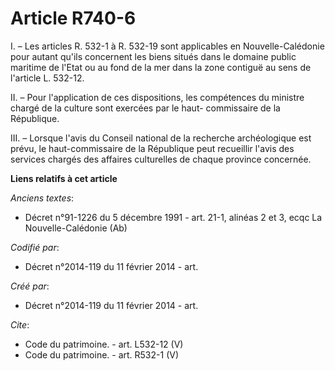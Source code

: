 # Article R740-6

I. – Les articles R. 532-1 à R. 532-19 sont applicables en Nouvelle-Calédonie pour autant qu'ils concernent les biens situés
dans le domaine public maritime de l'Etat ou au fond de la mer dans la zone contiguë au sens de l'article L. 532-12.

II. – Pour l'application de ces dispositions, les compétences du ministre chargé de la culture sont exercées par le haut-
commissaire de la République.

III. – Lorsque l'avis du Conseil national de la recherche archéologique est prévu, le haut-commissaire de la République peut
recueillir l'avis des services chargés des affaires culturelles de chaque province concernée.

**Liens relatifs à cet article**

_Anciens textes_:

  - Décret n°91-1226 du 5 décembre 1991 - art. 21-1, alinéas 2 et 3, ecqc La Nouvelle-Calédonie  (Ab)

_Codifié par_:

  - Décret n°2014-119 du 11 février 2014 - art.

_Créé par_:

  - Décret n°2014-119 du 11 février 2014 - art.

_Cite_:

  - Code du patrimoine. - art. L532-12 (V)
  - Code du patrimoine. - art. R532-1 (V)
